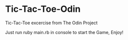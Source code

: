 # Tic-Tac-Toe-Odin
Tic-Tac-Toe excercise from The Odin Project

Just run ruby main.rb in console to start the Game, Enjoy!
